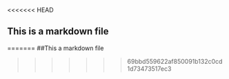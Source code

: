 <<<<<<< HEAD
## This is a markdown file
=======
##This a markdown file
>>>>>>> 69bbd559622af850091b132c0cd1d73473517ec3
